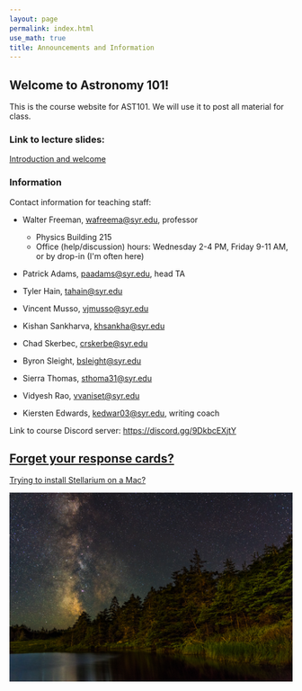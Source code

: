 ```yaml
---
layout: page 
permalink: index.html
use_math: true 
title: Announcements and Information
---
```


## Welcome to Astronomy 101!

This is the course website for AST101. We will use it to post all material for class. 

### Link to lecture slides:

<a href="slides/lecture1/lecture1.pdf">Introduction and welcome</a>

### Information

Contact information for teaching staff:

* Walter Freeman, <wafreema@syr.edu>, professor
  * Physics Building 215
  * Office (help/discussion) hours: Wednesday 2-4 PM, Friday 9-11 AM, or by drop-in (I'm often here)

* Patrick Adams, <paadams@syr.edu>, head TA
* Tyler Hain, <tahain@syr.edu>
* Vincent Musso, <vjmusso@syr.edu>
* Kishan Sankharva, <khsankha@syr.edu>
* Chad Skerbec, <crskerbe@syr.edu>
* Byron Sleight, <bsleight@syr.edu>
* Sierra Thomas, <sthoma31@syr.edu>
* Vidyesh Rao, <vvaniset@syr.edu>

* Kiersten Edwards, <kedwar03@syr.edu>, writing coach 

Link to course Discord server: <https://discord.gg/9DkbcEXjtY>


<a href="cards.html">Forget your response cards?</a>
---

<a href="stellarium-mac.html">Trying to install Stellarium on a Mac?</a>

<center> <img src="darkened-milky-way.jpg">
<br>
